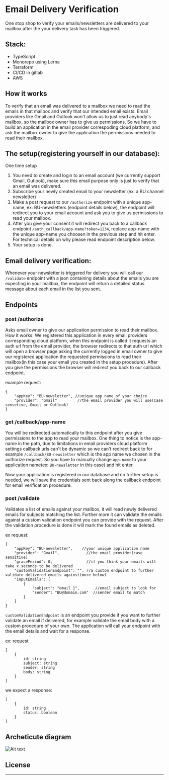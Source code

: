 # Email Delivery Verification

One stop shop to verify your emails/newsletters are delivered to your mailbox after the your delivery task has been triggered.

## Stack:
* TypeScript
* Monorepo using Lerna 
* Terraform
* CI/CD in gitlab
* AWS

## How it  works

To verify that an email was delivered to a mailbox we need to read the emails in that mailbox and verify that our intended email exists.
Email providers like Gmail and Outlook won't allow us to just read anybody's mailbox, so the mailbox owner has to give us permissions. So we have to build an application in the email provider correspoding cloud platform, and ask the mailbox owner to give the application the permissions needed to read their mailbox.

## The setup(registering yourself in our database):

One time setup
1. You need to create and login to an email account (we currently support Gmail, Outlook), make sure this email purpose only is just to verify that an email was delivered.
2. Subscribe your newly created email to your newsletter (ex: a BU channel newsletter)
3. Make a post request to our `/authorize` endpoint with a unique app-name, ex: BU-newsletters (endpoint details below), the endpoint will redirect you to your email account and ask you to give us permissions to read your mailbox.
4. After you give your consent it will redirect you back to a callback endpoint `/auth_callback/app-name?token=1234`, replace app-name with the unique app-name you choosen in the previous step and hit enter. For technical details on why please read endpoint description below.
5. Your setup is done.

## Email delivery verification:
Whenever your newsletter is triggered for delivery you will call our `/validate` endpoint with a json containing details about the emails you are expecting in your mailbox, the endpoint will return a detailed status message about each email in the list you sent.

## Endpoints

### post /authorize

Asks email owner to give our application permission to read their mailbox.
How it works:
We registered this application in every email providers corresponding cloud platform, when this endpoint is called it requests an auth url from the email provider, the browser redirects to that auth url which will open a browser page asking the currently logged in email owner to give our registered application the requested permissions to read their mailbox(in this case your email you created in the setup procedure).
After you give the permissions the browser will redirect you back to our callback endpoint.

example request: 
```
{
    "appKey": "BU-newsletter", //unique app name of your choice
    "provider": "Gmail"         //the email provider you will use(Case sensetive, Gmail or Outlook)
}
```

### get /callback/app-name

You will be redirected automatically to this endpoint after you give permissions to the app to read your mailbox.
One thing to notice is the app-name in the path, due to limitations in email providers cloud platform settings callback urls can't be dynamic so we can't redirect back to for example `/callback/BU-newsletter` which is the app name we chosen in the authorize request.
So you have to manually change `app-name` to your application name(ex: `BU-newsletter` in this case) and hit enter.

Now your application is registered in our database and no further setup is needed, we will save the credentials sent back along the callback endpoint for email verification procedure.

### post /validate

Validates a list of emails against your mailbox, it will read newly delivered emails for subjects matching the list. Further more it can validate the emails against a custom validation endpoint you can provide with the request.
After the validation procedure is done it will mark the found emails as deleted.

ex request:
```
{
    "appKey": "BU-newsletter",    //your unique application name
    "provider": "Gmail",            //the email provider(case sensitive)
    "gracePeriod": 0,               //if you think your emails will take x seconds to be delivered
    "customValidationEndpoint": "", //a custom endpoint to further validate delivered emails against(more below)
    "inputEmails": [
        {
            "subject": "email 1",       //email subject to look for
            "sender": "BU@domain.com"  //sender email to match
        }
    ]
}
```

`customValidationEndpoint` is an endpoint you provide if you want to further validate an email if delivered, for example validate the email body with a custom procedure of your own. The application will call your endpoint with the email details and wait for a response.

ex: request
```
[
    {
        id: string
        subject: string
        sender: string
        body: string
    }
]
```

we expect a response:
```
[
    {
        id: string
        status: boolean
    }
]
```

## Archeticute diagram

![Alt text](docs/archetictural_diagram.jpg "archetictural diagram")

## License
----
